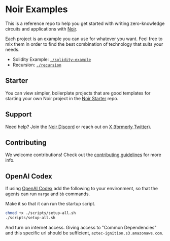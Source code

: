 # Noir Examples

 
This is a reference repo to help you get started with writing zero-knowledge circuits and applications with [Noir](https://noir-lang.org/).

Each project is an example you can use for whatever you want. Feel free to mix them in order to find the best combination of technology that suits your needs.

- Solidity Example: [`./solidity-example`](./solidity-example)
- Recursion: [`./recursion`](./recursion/)

## Starter

You can view simpler, boilerplate projects that are good templates for starting your own Noir project in the [Noir Starter](https://github.com/noir-lang/noir-starter) repo.

## Support

Need help? Join the [Noir Discord](https://discord.gg/JtqzkdeQ6G) or reach out on [X (formerly Twitter)](https://x.com/NoirLang).

## Contributing

We welcome contributions! Check out the [contributing guidelines](./CONTRIBUTING.md) for more info.

## OpenAI Codex

If using [OpenAI Codex](https://chatgpt.com/codex/) add the following to your environment, so that the agents can run `nargo` and `bb` commands.

Make it so that it can run the startup script.

```bash
chmod +x ./scripts/setup-all.sh
./scripts/setup-all.sh
```

And turn on internet access. Giving access to "Common Dependencies" and this specific url should be sufficient, `aztec-ignition.s3.amazonaws.com`.
